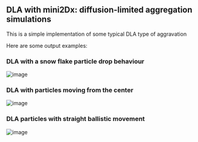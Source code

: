 ## DLA with mini2Dx: diffusion-limited aggregation simulations

This is a simple implementation of some typical DLA type of aggravation

Here are some output examples:

### DLA with a snow flake particle drop behaviour

![image](/Users/pitagoric/git/dla_fractal/dla_franctal/DLA_0_60000.png)

### DLA with particles moving from the center

![image](/Users/pitagoric/git/dla_fractal/dla_franctal/DLA_1_50000.png)

### DLA particles with straight ballistic movement

![image](/Users/pitagoric/git/dla_fractal/dla_franctal/DLA_2_50000.png)